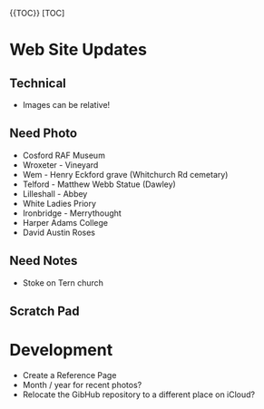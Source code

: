 {{TOC}}
[TOC]

# Web Site Updates

## Technical

- Images can be relative!

## Need Photo

- Cosford RAF Museum
- Wroxeter - Vineyard
- Wem - Henry Eckford grave (Whitchurch Rd cemetary)
- Telford - Matthew Webb Statue (Dawley)
- Lilleshall - Abbey
- White Ladies Priory
- Ironbridge - Merrythought
- Harper Adams College
- David Austin Roses

## Need Notes

- Stoke on Tern church

## Scratch Pad



# Development

- Create a Reference Page
- Month / year for recent photos?
- Relocate the GibHub repository to a different place on iCloud?